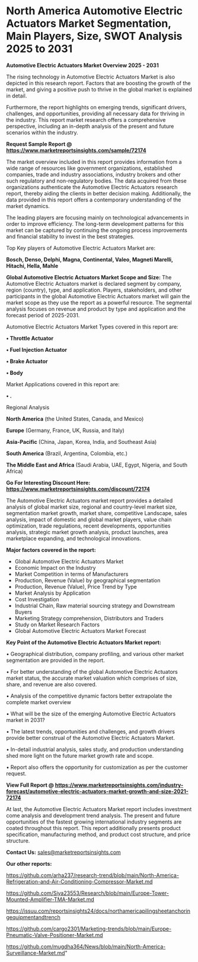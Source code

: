 # North America Automotive Electric Actuators Market Segmentation, Main Players, Size, SWOT Analysis 2025 to 2031

<Strong> Automotive Electric Actuators Market Overview 2025 - 2031</strong>

The rising technology in Automotive Electric Actuators Market is also depicted in this research report. Factors that are boosting the growth of the market, and giving a positive push to thrive in the global market is explained in detail.

Furthermore, the report highlights on emerging trends, significant drivers, challenges, and opportunities, providing all necessary data for thriving in the industry. This report market research offers a comprehensive perspective, including an in-depth analysis of the present and future scenarios within the industry.

<strong>Request Sample Report @ <a href=https://www.marketreportsinsights.com/sample/72174>https://www.marketreportsinsights.com/sample/72174</a></strong>

The market overview included in this report provides information from a wide range of resources like government organizations, established companies, trade and industry associations, industry brokers and other such regulatory and non-regulatory bodies. The data acquired from these organizations authenticate the Automotive Electric Actuators research report, thereby aiding the clients in better decision making. Additionally, the data provided in this report offers a contemporary understanding of the market dynamics.

The leading players are focusing mainly on technological advancements in order to improve efficiency. The long-term development patterns for this market can be captured by continuing the ongoing process improvements and financial stability to invest in the best strategies.

Top Key players of Automotive Electric Actuators Market are:

<strong>Bosch, Denso, Delphi, Magna, Continental, Valeo, Magneti Marelli, Hitachi, Hella, Mahle</strong>

<strong><b>Global Automotive Electric Actuators Market Scope and Size:</b></strong>
The Automotive Electric Actuators market is declared segment by company, region (country), type, and application. Players, stakeholders, and other participants in the global Automotive Electric Actuators market will gain the market scope as they use the report as a powerful resource. The segmental analysis focuses on revenue and product by type and application and the forecast period of 2025-2031.

Automotive Electric Actuators Market Types covered in this report are:

<strong>• Throttle Actuator

• Fuel Injection Actuator

• Brake Actuator

• Body</strong>

Market Applications covered in this report are:

<strong>• .</strong> 

Regional Analysis

<strong>North America</strong> (the United States, Canada, and Mexico)

<strong>Europe</strong> (Germany, France, UK, Russia, and Italy)

<strong>Asia-Pacific</strong> (China, Japan, Korea, India, and Southeast Asia)

<strong>South America</strong> (Brazil, Argentina, Colombia, etc.)

<strong>The Middle East and Africa</strong> (Saudi Arabia, UAE, Egypt, Nigeria, and South Africa)

<strong>Go For Interesting Discount Here: <a href=https://www.marketreportsinsights.com/discount/72174>https://www.marketreportsinsights.com/discount/72174</a></strong>

The Automotive Electric Actuators market report provides a detailed analysis of global market size, regional and country-level market size, segmentation market growth, market share, competitive Landscape, sales analysis, impact of domestic and global market players, value chain optimization, trade regulations, recent developments, opportunities analysis, strategic market growth analysis, product launches, area marketplace expanding, and technological innovations.

<strong><b>Major factors covered in the report:</b></strong>
<ul>
  <li>Global Automotive Electric Actuators Market </li>
  <li>Economic Impact on the Industry</li>
  <li>Market Competition in terms of Manufacturers</li>
  <li>Production, Revenue (Value) by geographical segmentation</li>
  <li>Production, Revenue (Value), Price Trend by Type</li>
  <li>Market Analysis by Application</li>
  <li>Cost Investigation</li>
  <li>Industrial Chain, Raw material sourcing strategy and Downstream Buyers</li>
  <li>Marketing Strategy comprehension, Distributors and Traders</li>
  <li>Study on Market Research Factors</li>
  <li>Global Automotive Electric Actuators Market Forecast</li>
</ul>

<strong><b>Key Point of the Automotive Electric Actuators Market report:</b></strong>

• Geographical distribution, company profiling, and various other market segmentation are provided in the report.

• For better understanding of the global Automotive Electric Actuators market status, the accurate market valuation which comprises of size, share, and revenue are also covered.

• Analysis of the competitive dynamic factors better extrapolate the complete market overview

• What will be the size of the emerging Automotive Electric Actuators market in 2031?

• The latest trends, opportunities and challenges, and growth drivers provide better construal of the Automotive Electric Actuators Market.

• In-detail industrial analysis, sales study, and production understanding shed more light on the future market growth rate and scope.

• Report also offers the opportunity for customization as per the customer request.

<strong><b>View Full Report @ <a href=https://www.marketreportsinsights.com/industry-forecast/automotive-electric-actuators-market-growth-and-size-2021-72174>https://www.marketreportsinsights.com/industry-forecast/automotive-electric-actuators-market-growth-and-size-2021-72174</a></b></strong>


At last, the Automotive Electric Actuators Market report includes investment come analysis and development trend analysis. The present and future opportunities of the fastest growing international industry segments are coated throughout this report. This report additionally presents product specification, manufacturing method, and product cost structure, and price structure.

<strong>Contact Us:</strong>
sales@marketreportsinsights.com

<strong>Our other reports:</strong>

<a href=https://github.com/arha237/research-trend/blob/main/North-America-Refrigeration-and-Air-Conditioning-Compressor-Market.md>https://github.com/arha237/research-trend/blob/main/North-America-Refrigeration-and-Air-Conditioning-Compressor-Market.md</a>

<a href=https://github.com/Siya23553/Research/blob/main/Europe-Tower-Mounted-Amplifier-TMA-Market.md>https://github.com/Siya23553/Research/blob/main/Europe-Tower-Mounted-Amplifier-TMA-Market.md</a>

<a href=https://issuu.com/reportsinsights24/docs/northamericapilingsheetanchoringequipmentandtrench>https://issuu.com/reportsinsights24/docs/northamericapilingsheetanchoringequipmentandtrench</a>

<a href=https://github.com/cargo2301/Marketing-trends/blob/main/Europe-Pneumatic-Valve-Positioner-Market.md>https://github.com/cargo2301/Marketing-trends/blob/main/Europe-Pneumatic-Valve-Positioner-Market.md</a>

<a href=https://github.com/mugdha364/News/blob/main/North-America-Surveillance-Market.md>https://github.com/mugdha364/News/blob/main/North-America-Surveillance-Market.md</a>"
